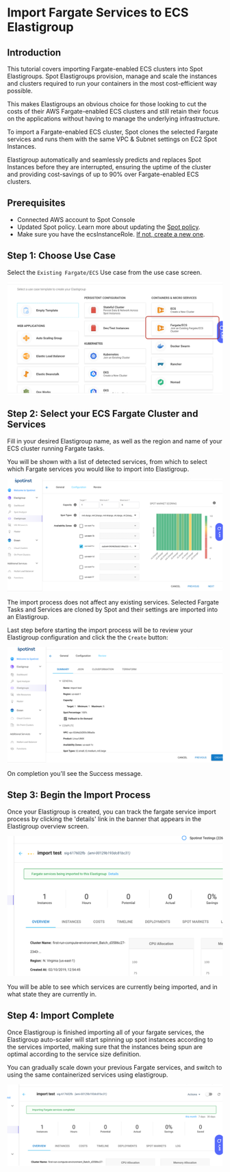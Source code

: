 # Import Fargate Services to ECS Elastigroup

## Introduction

This tutorial covers importing Fargate-enabled ECS clusters into Spot Elastigroups. Spot Elastigroups provision, manage and scale the instances and clusters required to run your containers in the most cost-efficient way possible.

This makes Elastigroups an obvious choice for those looking to cut the costs of their AWS Fargate-enabled ECS clusters and still retain their focus on the applications without having to manage the underlying infrastructure.

To import a Fargate-enabled ECS cluster, Spot clones the selected Fargate services and runs them with the same VPC & Subnet settings on EC2 Spot Instances.

Elastigroup automatically and seamlessly predicts and replaces Spot Instances before they are interrupted, ensuring the uptime of the cluster and providing cost-savings of up to 90% over Fargate-enabled ECS clusters.

## Prerequisites

- Connected AWS account to Spot Console
- Updated Spot policy. Learn more about updating the [Spot policy](elastigroup/tutorials/elastigroup-tasks/update-spot-policy.md).
- Make sure you have the ecsInstanceRole. [If not, create a new one](https://docs.aws.amazon.com/batch/latest/userguide/instance_IAM_role.html).

## Step 1: Choose Use Case

Select the `Existing Fargate/ECS` Use case from the use case screen.

<img src="/elastigroup/_media/import-fargate-services-to-ecs-elastigroup_1.png" />

## Step 2: Select your ECS Fargate Cluster and Services

Fill in your desired Elastigroup name, as well as the region and name of your ECS cluster running Fargate tasks.

You will be shown with a list of detected services, from which to select which Fargate services you would like to import into Elastigroup.

<img src="/elastigroup/_media/import-fargate-services-to-ecs-elastigroup_2.png" />

The import process does not affect any existing services. Selected Fargate Tasks and Services are cloned by Spot and their settings are imported into an Elastigroup.

Last step before starting the import process will be to review your Elastigroup configuration and click the the `Create` button:

<img src="/elastigroup/_media/import-fargate-services-to-ecs-elastigroup_3.png" />

On completion you'll see the Success message.

## Step 3: Begin the Import Process

Once your Elastigroup is created, you can track the fargate service import process by clicking the 'details' link in the banner that appears in the Elastigroup overview screen.

<img src="/elastigroup/_media/import-fargate-services-to-ecs-elastigroup_4.png" />

You will be able to see which services are currently being imported, and in what state they are currently in.

## Step 4: Import Complete

Once Elastigroup is finished importing all of your fargate services, the Elastigroup auto-scaler will start spinning up spot instances according to the services imported, making sure that the instances being spun are optimal according to the service size definition.

You can gradually scale down your previous Fargate services, and switch to using the same containerized services using elastigroup.

<img src="/elastigroup/_media/import-fargate-services-to-ecs-elastigroup_5.png" />
